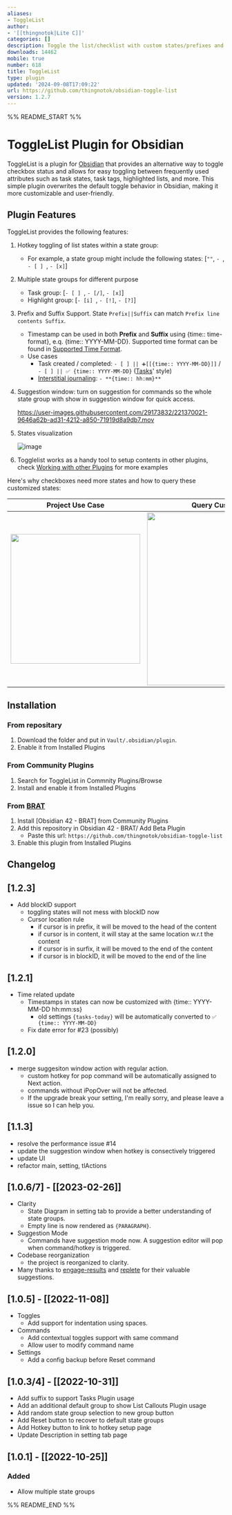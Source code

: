 ```yaml
---
aliases:
- ToggleList
author:
- '[[thingnotok|Lite C]]'
categories: []
description: Toggle the list/checklist with custom states/prefixes and suffixes
downloads: 14462
mobile: true
number: 618
title: ToggleList
type: plugin
updated: '2024-09-08T17:09:22'
url: https://github.com/thingnotok/obsidian-toggle-list
version: 1.2.7
---
```


%% README_START %%

# ToggleList Plugin for Obsidian

ToggleList is a plugin for [Obsidian](https://obsidian.md) that provides an alternative way to toggle checkbox status and allows for easy toggling between frequently used attributes such as task states, task tags, highlighted lists, and more. This simple plugin overwrites the default toggle behavior in Obsidian, making it more customizable and user-friendly.


## Plugin Features

ToggleList provides the following features:

1. Hotkey toggling of list states within a state group:
	- For example, a state group might include the following states: [`""`, `- `, `- [ ] `, ` - [x] `]

2. Multiple state groups for different purpose
	- Task group: [`- [ ] `, ` - [/] `, ` - [x] `]
	- Highlight group: [`- [i] `, ` - [!] `, ` - [?] `]

3. Prefix and Suffix Support. State `Prefix||Suffix` can match `Prefix line contents Suffix`.
	- Timestamp can be used in both **Prefix** and **Suffix**  using {time:: time-format}, e.q. {time:: YYYY-MM-DD}. Supported time format can be found in [Supported Time Format](https://github.com/thingnotok/obsidian-toggle-list/blob/master/doc/time_format.md).
	- Use cases
		- Task created / completed: `- [ ] || ➕[[{time:: YYYY-MM-DD}]]` / `- [ ] || ✅ {time:: YYYY-MM-DD}` ([Tasks](https://github.com/obsidian-tasks-group/obsidian-tasks)' style)
		- [Interstitial journaling](https://nesslabs.com/interstitial-journaling): `- **{time:: hh:mm}** `


4. Suggestion window: turn on suggestion for commands so the whole state group with show in suggestion window for quick access. 

	https://user-images.githubusercontent.com/29173832/221370021-9646a62b-ad31-4212-a850-71919d8a9db7.mov


	

5. States visualization

	![image](https://user-images.githubusercontent.com/29173832/221369660-5600d76d-b8ac-4354-b4cc-11457c1527db.png)


6. Togglelist works as a handy tool to setup contents in other plugins, check [Working with other Plugins](https://github.com/thingnotok/obsidian-toggle-list/blob/master/doc/other_plugin.md) for more examples

Here's why checkboxes need more states and how to query these customized states:

| Project Use Case | Query Customized Items |
| :--------------: | :-------------------: |
| <img src="https://github.com/thingnotok/obsidian-toggle-list/blob/master/resources/example_project.png" width="300"> | <img src="https://github.com/thingnotok/obsidian-toggle-list/blob/master/resources/query_example.png" width="400"> |



## Installation

### From repositary

1. Download the folder and put in `Vault/.obsidian/plugin`.
1. Enable it from Installed Plugins

### From Community Plugins

1. Search for ToggleList in Commnity Plugins/Browse
1. Install and enable it from Installed Plugins

### From [BRAT](https://github.com/TfTHacker/obsidian42-brat)

1. Install [Obsidian 42 - BRAT] from Community Plugins
2. Add this repository in Obsidian 42 - BRAT/ Add Beta Plugin
	- Paste this url: `https://github.com/thingnotok/obsidian-toggle-list`
3. Enable this plugin from Installed Plugins


## Changelog

[1.2.3]
---
- Add blockID support
	- toggling states will not mess with blockID now
	- Cursor location rule
		- if cursor is in prefix, it will be moved to the head of the content
		- if cursor is in content, it will stay at the same location w.r.t the content
		- if cursor is in surfix, it will be moved to the end of the content
		- if cursor is in blockID, it will be moved to the end of the line

[1.2.1]
---
- Time related update
	- Timestamps in states can now be customized with {time:: YYYY-MM-DD hh:mm:ss}
		- old settings `{tasks-today}` will be automatically converted to `✅ {time:: YYYY-MM-DD}`
	- Fix date error for #23 (possibly)

[1.2.0]
---
- merge suggesiton window action with regular action.
	- custom hotkey for pop command will be automatically assigned to Next action.
	- commands without iPopOver will not be affected.
	- If the upgrade break your setting, I'm really sorry, and please leave a issue so I can help you.

[1.1.3]
---
- resolve the performance issue #14
- update the suggestion window when hotkey is consectively triggered
- update UI 
- refactor main, setting, tlActions

[1.0.6/7] - [[2023-02-26]]
---
- Clarity
	- State Diagram in setting tab to provide a better understanding of state groups.
	- Empty line is now rendered as `{PARAGRAPH}`.
- Suggestion Mode
	- Commands have suggestion mode now. A suggestion editor will pop when command/hotkey is triggered.
- Codebase reorganization
	- the project is reorganized to clarity.
- Many thanks to [engage-results](https://github.com/engage-results) and [replete](https://github.com/replete) for their valuable suggestions.
	
[1.0.5] - [[2022-11-08]]
---
- Toggles
    - Add support for indentation using spaces.
- Commands
    - Add contextual toggles support with same command
    - Allow user to modify command name
- Settings
    - Add a config backup before Reset command

[1.0.3/4] - [[2022-10-31]]
---
- Add suffix to support Tasks Plugin usage
- Add an additional default group to show List Callouts Plugin usage
- Add random state group selection to new group button
- Add Reset button to recover to default state groups
- Add Hotkey button to link to hotkey setup page
- Update Description in setting tab page


[1.0.1] - [[2022-10-25]]
---

### Added
- Allow multiple state groups


%% README_END %%